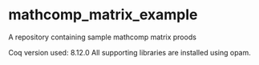 # mathcomp_matrix_example
A repository containing sample mathcomp matrix proods

Coq version used: 8.12.0
All supporting libraries are installed using opam.
